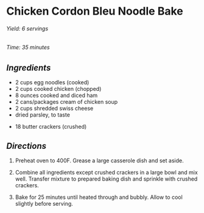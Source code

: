 # Chicken Cordon Bleu Noodle Bake

######  Yield: 6 servings
######  Time:  35 minutes

##  *Ingredients*
- 2 cups egg noodles (cooked)
- 2 cups cooked chicken (chopped)
- 8 ounces cooked and diced ham
- 2 cans/packages cream of chicken soup
- 2 cups shredded swiss cheese
- dried parsley, to taste
<!---->
- 18 butter crackers (crushed)

##  *Directions*
1. Preheat oven to 400F. Grease a large casserole dish and set aside.

2. Combine all ingredients except crushed crackers in a large bowl and mix well. Transfer mixture to prepared baking dish and sprinkle with crushed crackers.

3. Bake for 25 minutes until heated through and bubbly. Allow to cool slightly before serving.